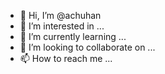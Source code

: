- 👋 Hi, I’m @achuhan
- 👀 I’m interested in ...
- 🌱 I’m currently learning ...
- 💞️ I’m looking to collaborate on ...
- 📫 How to reach me ...

<!---
achuhan/achuhan is a ✨ special ✨ repository because its `README.md` (this file) appears on your GitHub profile.
You can click the Preview link to take a look at your changes.
--->
